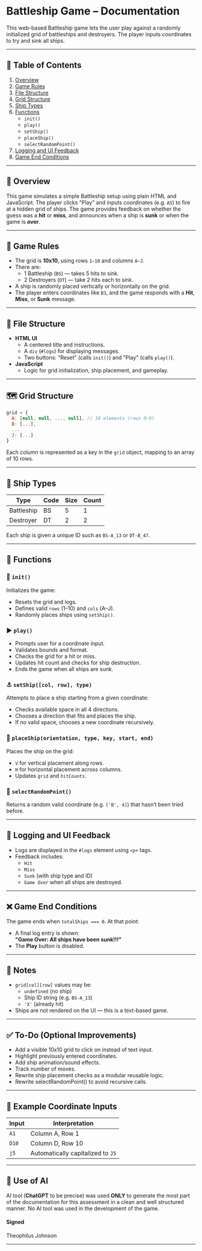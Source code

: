 # Battleship Game – Documentation

This web-based Battleship game lets the user play against a randomly initialized grid of battleships and destroyers. The player inputs coordinates to try and sink all ships.

---

## 📁 Table of Contents

1. [Overview](#overview)
2. [Game Rules](#game-rules)
3. [File Structure](#file-structure)
4. [Grid Structure](#grid-structure)
5. [Ship Types](#ship-types)
6. [Functions](#functions)
   - `init()`
   - `play()`
   - `setShip()`
   - `placeShip()`
   - `selectRandomPoint()`
7. [Logging and UI Feedback](#logging-and-ui-feedback)
8. [Game End Conditions](#game-end-conditions)

---

## 📌 Overview

This game simulates a simple Battleship setup using plain HTML and JavaScript. The player clicks "Play" and inputs coordinates (e.g. `A5`) to fire at a hidden grid of ships. The game provides feedback on whether the guess was a **hit** or **miss**, and announces when a ship is **sunk** or when the game is **over**.

---

## 🎯 Game Rules

- The grid is **10x10**, using rows `1–10` and columns `A–J`.
- There are:
  - 1 Battleship (`BS`) — takes 5 hits to sink.
  - 2 Destroyers (`DT`) — take 2 hits each to sink.
- A ship is randomly placed vertically or horizontally on the grid.
- The player enters coordinates like `B3`, and the game responds with a **Hit**, **Miss**, or **Sunk** message.

---

## 📂 File Structure

- **HTML UI**
  - A centered title and instructions.
  - A `div` (`#logs`) for displaying messages.
  - Two buttons: "Reset" (calls `init()`) and "Play" (calls `play()`).
- **JavaScript**
  - Logic for grid initialization, ship placement, and gameplay.

---

## 🗺️ Grid Structure

```js
grid = {
  A: [null, null, ..., null], // 10 elements (rows 0–9)
  B: [...],
  ...
  J: [...]
}
```

Each column is represented as a key in the `grid` object, mapping to an array of 10 rows.

---

## 🚢 Ship Types

| Type       | Code | Size | Count |
| ---------- | ---- | ---- | ----- |
| Battleship | BS   | 5    | 1     |
| Destroyer  | DT   | 2    | 2     |

Each ship is given a unique ID such as `BS-A_13` or `DT-B_47`.

---

## 🧠 Functions

### 🔁 `init()`

Initializes the game:

- Resets the grid and logs.
- Defines valid `rows` (1–10) and `cols` (A–J).
- Randomly places ships using `setShip()`.

### ▶️ `play()`

- Prompts user for a coordinate input.
- Validates bounds and format.
- Checks the grid for a hit or miss.
- Updates hit count and checks for ship destruction.
- Ends the game when all ships are sunk.

### ⚓ `setShip([col, row], type)`

Attempts to place a ship starting from a given coordinate:

- Checks available space in all 4 directions.
- Chooses a direction that fits and places the ship.
- If no valid space, chooses a new coordinate recursively.

### 🧱 `placeShip(orientation, type, key, start, end)`

Places the ship on the grid:

- `V` for vertical placement along rows.
- `H` for horizontal placement across columns.
- Updates `grid` and `hitCounts`.

### 🎯 `selectRandomPoint()`

Returns a random valid coordinate (e.g. `['B', 4]`) that hasn’t been tried before.

---

## 🧾 Logging and UI Feedback

- Logs are displayed in the `#logs` element using `<p>` tags.
- Feedback includes:
  - `Hit`
  - `Miss`
  - `Sunk` (with ship type and ID)
  - `Game Over` when all ships are destroyed.

---

## ❌ Game End Conditions

The game ends when `totalShips === 0`. At that point:

- A final log entry is shown:  
  **"Game Over: All ships have been sunk!!!"**
- The **Play** button is disabled.

---

## 📝 Notes

- `grid[col][row]` values may be:
  - `undefined` (no ship)
  - Ship ID string (e.g. `BS-A_13`)
  - `'X'` (already hit)
- Ships are not rendered on the UI — this is a text-based game.

---

## ✅ To-Do (Optional Improvements)

- Add a visible 10x10 grid to click on instead of text input.
- Highlight previously entered coordinates.
- Add ship animation/sound effects.
- Track number of moves.
- Rewrite ship placement checks as a modular reusable logic.
- Rewrite selectRandomPoint() to avoid recursive calls.

---

## 🧩 Example Coordinate Inputs

| Input | Interpretation                    |
| ----- | --------------------------------- |
| `A1`  | Column A, Row 1                   |
| `D10` | Column D, Row 10                  |
| `j5`  | Automatically capitalized to `J5` |

---

## 🤖 Use of AI

AI tool (**ChatGPT** to be precise) was used **ONLY** to generate the most part of the documentation for this assessment in a clean and well structured manner. No AI tool was used in the development of the game.

#### Signed

Theophilus Johnson

---
